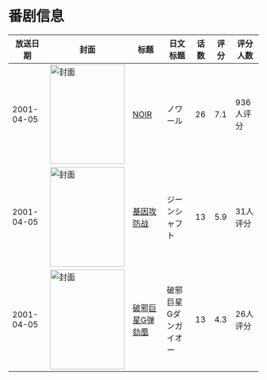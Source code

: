 # 番剧信息

|放送日期|封面|标题|日文标题|话数|评分|评分人数|
|---|---|---|---|---|---|---|
|2001-04-05|<img src="//lain.bgm.tv/pic/cover/c/c1/5d/788_1wnN4.jpg" alt="封面" style="width:150px;height:200px;object-fit:cover;">|[NOIR](https://bangumi.tv/subject/788)|ノワール|26|7.1|936人评分|
|2001-04-05|<img src="//lain.bgm.tv/pic/cover/c/f7/b6/8298_3R9bu.jpg" alt="封面" style="width:150px;height:200px;object-fit:cover;">|[基因攻防战](https://bangumi.tv/subject/8298)|ジーンシャフト|13|5.9|31人评分|
|2001-04-05|<img src="//lain.bgm.tv/pic/cover/c/4d/16/33064_svhaA.jpg" alt="封面" style="width:150px;height:200px;object-fit:cover;">|[破邪巨星G弹劾凰](https://bangumi.tv/subject/33064)|破邪巨星Gダンガイオー|13|4.3|26人评分|
